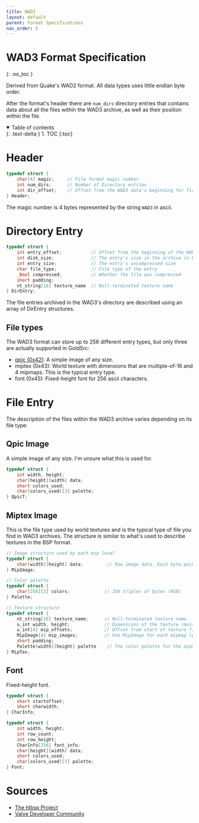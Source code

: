 ```yaml
---
title: WAD3
layout: default
parent: Format Specifications
nav_order: 5
---
```


# WAD3 Format Specification
{: .no_toc }

Derived from Quake's WAD2 format.
All data types uses little endian byte order.

After the format's header there are `num_dirs` directory entries that contains data about all the files within the WAD3 archive, as well as their position within the file.

<details open markdown="block">
  <summary>
    Table of contents
  </summary>
  {: .text-delta }
1. TOC
{:toc}
</details>

# Header

```c
typedef struct {
    char[4] magic;     // File format magic number
    int num_dirs;      // Number of Directory entries
    int dir_offset;    // Offset from the WAD3 data's beginning for first Directory entry
} Header;
```

The magic number is 4 bytes represented by the string `WAD3` in ascii.

# Directory Entry

```c
typedef struct {
    int entry_offset;           // Offset from the beginning of the WAD3 data
    int disk_size;              // The entry's size in the archive in bytes
    int entry_size;             // The entry's uncompressed size
    char file_type;             // File type of the entry
    _Bool compressed;           // Whether the file was compressed
    short padding;
    nt_string[16] texture_name  // Null-terminated texture name
} DirEntry;
```

The file entries archived in the WAD3's directory are described using an array of DirEntry structures.

## File types

The WAD3 format can store up to 256 different entry types, but only three are actually supported in GoldSrc:
* [qpic (0x42)](#qpic-image): A simple image of any size.
* miptex (0x43): World texture with dimensions that are multiple-of-16 and 4 mipmaps. This is the typical entry type.
* font (0x45): Fixed-height font for 256 ascii characters.

# File Entry

The description of the files within the WAD3 archive varies depending on its file type:

## Qpic Image

A simple image of any size. I'm unsure what this is used for.

```c
typedef struct {
    int width, height;
    char[height][width] data;
    short colors_used;
    char[colors_used][3] palette;
} QpicT;
```

## Miptex Image

This is the file type used by world textures and is the typical type of file you find in WAD3 archives.
The structure is similar to what's used to describe textures in the BSP format.

```c
// Image structure used by each mip level
typedef struct {
    char[width][height] data;         // Raw image data. Each byte points to an index in the palette
} MipImage;

// Color palette
typedef struct {
    char[256][3] colors;             // 256 triples of bytes (RGB)
} Palette;

// Texture structure
typedef struct {
    nt_string[16] texture_name;      // Null-terminated texture name
    u_int width, height;             // Dimensions of the texture (must be divisible by 16)
    u_int[4] mip_offsets;            // Offset from start of texture file to each mipmap level's image
    MipImage[4] mip_images;          // One MipImage for each mipmap level
    short padding;
    Palette[width][height] palette    // The color palette for the mipmaps
} MipTex;

```

## Font

Fixed-height font.

```c
typedef struct {
    short startoffset;
    short charwidth;
} CharInfo;

typedef struct {
    int width, height;
    int row_count;
    int row_height;
    CharInfo[256] font_info;
    char[height][width] data;
    short colors_used;
    char[colors_used][3] palette;
} Font;
```

# Sources
- [The hlbsp Project](https://hlbsp.sourceforge.net/index.php?content=waddef)
- [Valve Developer Community](https://developer.valvesoftware.com/wiki/WAD)

